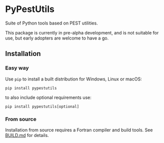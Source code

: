 # PyPestUtils

Suite of Python tools based on PEST utilities.

This package is currently in pre-alpha development, and is not suitable for use, but early adopters are welcome to have a go.

## Installation

### Easy way

Use `pip` to install a built distribution for Windows, Linux or macOS:

    pip install pypestutils

to also include optional requirements use:

    pip install pypestutils[optional]

### From source

Installation from source requires a Fortran compiler and build tools. See [BUILD.md](BUILD.md) for details.
